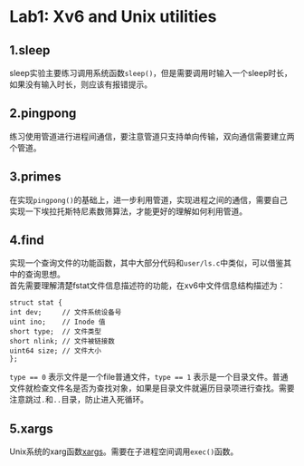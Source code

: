 # Lab1: Xv6 and Unix utilities
## 1.sleep
sleep实验主要练习调用系统函数`sleep()`，但是需要调用时输入一个sleep时长，如果没有输入时长，则应该有报错提示。
## 2.pingpong
练习使用管道进行进程间通信，要注意管道只支持单向传输，双向通信需要建立两个管道。
## 3.primes 
在实现`pingpong()`的基础上，进一步利用管道，实现进程之间的通信，需要自己实现一下埃拉托斯特尼素数筛算法，才能更好的理解如何利用管道。
## 4.find
实现一个查询文件的功能函数，其中大部分代码和`user/ls.c`中类似，可以借鉴其中的查询思想。  
首先需要理解清楚fstat文件信息描述符的功能，在xv6中文件信息结构描述为：

    struct stat {
    int dev;     // 文件系统设备号
    uint ino;    // Inode 值
    short type;  // 文件类型
    short nlink; // 文件被链接数
    uint64 size; // 文件大小
    };
`type == 0` 表示文件是一个file普通文件，`type == 1` 表示是一个目录文件。普通文件就检查文件名是否为查找对象，如果是目录文件就遍历目录项进行查找。需要注意跳过`.`和`..`目录，防止进入死循环。
## 5.xargs
Unix系统的xarg函数[xargs](http://www.ruanyifeng.com/blog/2019/08/xargs-tutorial.html)。需要在子进程空间调用`exec()`函数。

